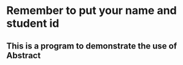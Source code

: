 # Remember to put your name and student id

## This is a program to demonstrate the use of Abstract
